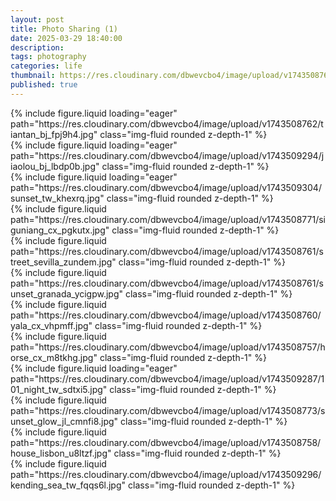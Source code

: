 ```yaml
---
layout: post
title: Photo Sharing (1)
date: 2025-03-29 18:40:00
description: 
tags: photography
categories: life
thumbnail: https://res.cloudinary.com/dbwevcbo4/image/upload/v1743508762/tiantan_bj_fpj9h4.jpg
published: true
---
```



<div class="row mt-3">
    <div class="col-sm mt-3 mt-md-0">
        {% include figure.liquid loading="eager" path="https://res.cloudinary.com/dbwevcbo4/image/upload/v1743508762/tiantan_bj_fpj9h4.jpg" class="img-fluid rounded z-depth-1"   %}
    </div>
    <div class="col-sm mt-3 mt-md-0">
        {% include figure.liquid loading="eager" path="https://res.cloudinary.com/dbwevcbo4/image/upload/v1743509294/jiaolou_bj_lbdp0b.jpg" class="img-fluid rounded z-depth-1"   %}
    </div>
</div>
<div class="caption">

</div>




<div class="row mt-3">
    <div class="col-sm mt-3 mt-md-0">
        {% include figure.liquid loading="eager" path="https://res.cloudinary.com/dbwevcbo4/image/upload/v1743509304/sunset_tw_khexrq.jpg" class="img-fluid rounded z-depth-1"   %}
    </div>
    <div class="col-sm mt-3 mt-md-0">
        {% include figure.liquid path="https://res.cloudinary.com/dbwevcbo4/image/upload/v1743508771/siguniang_cx_pgkutx.jpg" class="img-fluid rounded z-depth-1"   %}
    </div>
</div>


<div class="row mt-3">
    <div class="col-sm mt-3 mt-md-0">
        {% include figure.liquid path="https://res.cloudinary.com/dbwevcbo4/image/upload/v1743508761/street_sevilla_zundem.jpg" class="img-fluid rounded z-depth-1"   %}
    </div>
    <div class="col-sm mt-3 mt-md-0">
        {% include figure.liquid path="https://res.cloudinary.com/dbwevcbo4/image/upload/v1743508761/sunset_granada_ycigpw.jpg" class="img-fluid rounded z-depth-1"   %}
    </div>
</div>


<div class="row mt-3">
    <div class="col-sm mt-3 mt-md-0">
        {% include figure.liquid path="https://res.cloudinary.com/dbwevcbo4/image/upload/v1743508760/yala_cx_vhpmff.jpg" class="img-fluid rounded z-depth-1"   %}
    </div>
    <div class="col-sm mt-3 mt-md-0">
        {% include figure.liquid path="https://res.cloudinary.com/dbwevcbo4/image/upload/v1743508757/horse_cx_m8tkhg.jpg" class="img-fluid rounded z-depth-1"   %}
    </div>
</div>


<div class="row mt-3">
    <div class="col-sm mt-3 mt-md-0">
        {% include figure.liquid loading="eager" path="https://res.cloudinary.com/dbwevcbo4/image/upload/v1743509287/101_night_tw_sdtxi5.jpg" class="img-fluid rounded z-depth-1"   %}
    </div>
    <div class="col-sm mt-3 mt-md-0">
        {% include figure.liquid path="https://res.cloudinary.com/dbwevcbo4/image/upload/v1743508773/sunset_glow_jl_cmnfi8.jpg" class="img-fluid rounded z-depth-1"   %}
    </div>
</div>

<div class="row mt-3">
    <div class="col-sm mt-3 mt-md-0">
        {% include figure.liquid path="https://res.cloudinary.com/dbwevcbo4/image/upload/v1743508758/house_lisbon_u8ltzf.jpg" class="img-fluid rounded z-depth-1"   %}
    </div>
    <div class="col-sm mt-3 mt-md-0">
        {% include figure.liquid path="https://res.cloudinary.com/dbwevcbo4/image/upload/v1743509296/kending_sea_tw_fqqs6l.jpg" class="img-fluid rounded z-depth-1"   %}
    </div>
</div>